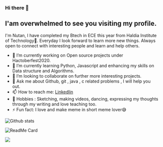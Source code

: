 ### Hi there <coders/> 👋 
## I'am overwhelmed to see you visiting my profile.
I'm Nutan, I have completed my Btech in ECE this year from Haldia Institute of Technology👩. Everyday I look forward to learn more new things. Always open to connect with interesting people and learn and help others.

- 🔭 I’m currently working on Open source projects under Hactoberfest2020.
- 🌱 I’m currently learning Python, Javascript and enhancing my skills on Data structure and Algorithms.
- 👯 I’m looking to collaborate on further more interesting projects.
- 💬 Ask me about Github, git , java , c related problems , I will help you out.
- 📫 How to reach me: [Linkedlin](https://www.linkedin.com/in/nutan-kumari-789411179)
- 🥰 Hobbies : Sketching, making videos, dancing, expressing my thoughts through my writing and love teaching too.
- ⚡ Fun fact: I love and make meme in short meme lover😅

![Github stats](https://github-readme-stats.vercel.app/api?username=nutanaarohi123)

![ReadMe Card](https://github-readme-stats.vercel.app/api/pin/?username=nutanaarohi123&repo=Multi-Functional-Calculator)

![](https://komarev.com/ghpvc/?username=nutanaarohi123&color=ff69b4&label=PROFILE+VIEWS)


